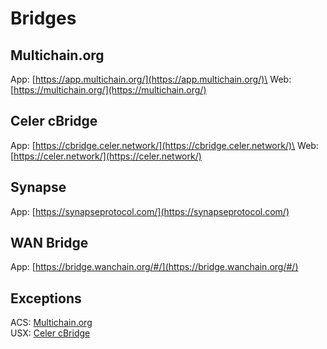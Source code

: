 # Bridges

## Multichain.org

App: [https://app.multichain.org/](https://app.multichain.org/)\
Web: [https://multichain.org/](https://multichain.org/)

## Celer cBridge

App: [https://cbridge.celer.network/](https://cbridge.celer.network/)\
Web: [https://celer.network/](https://celer.network/)

## Synapse

App: [https://synapseprotocol.com/](https://synapseprotocol.com/)

## WAN Bridge

App: [https://bridge.wanchain.org/#/](https://bridge.wanchain.org/#/)

## Exceptions

ACS: [Multichain.org](bridges.md#multichain.org)\
USX: [Celer cBridge](bridges.md#celer-cbridge)

